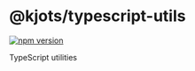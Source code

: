 # @kjots/typescript-utils

[![npm version](https://badge.fury.io/js/%40kjots%2Ftypescript-utils.svg)](https://www.npmjs.com/package/@kjots/typescript-utils)

TypeScript utilities
